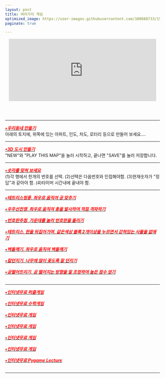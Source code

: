 ```yaml
---
layout: post
title: 여러가지 게임
optimized_image: https://user-images.githubusercontent.com/100888733/156873481-4517334a-865a-4373-bcb0-016f28e5bd0f.jpg
paginate: true

---
```

<p align="center"><iframe src="https://giphy.com/embed/jTqPSlTvpjPIh43MZq" width="480" height="203" frameBorder="0" class="giphy-embed" allowFullScreen></iframe><p><a href="https://giphy.com/gifs/alltheanimeuk-anime-screenanime-screen-jTqPSlTvpjPIh43MZq"></a></p></p><br>
<br>

---

[<span style="color:red">***▪우리동네 만들기***</span>](https://choijangwook.github.io/game-mytown/)<br>
아래의 토지에, 위쪽에 있는 아파트, 인도, 차도, 로터리 등으로 만들어 보세요....<br>

---
[<span style="color:red">***▪3D 도시 만들기***</span>](https://choijangwook.github.io/game-3dcity/)<br>
"NEW"와 "PLAY THIS MAP"을 눌러 시작하고, 끝나면 "SAVE"를 눌러 저장합니다.<br>

---
[<span style="color:red">***▪숫자를 맞혀 보세요***</span>](https://choijangwook.github.io/game-numbertest/)<br>
(1)각 행에서 한개의 번호를 선택. (2)선택은 다음번호와 인접해야함. (3)현재숫자가 "정답"과 같아야 함. (4)타이머 시간내에 끝내야 함.<br>

---
[<span style="color:red">***▪테트리스핑퐁, 좌우로 움직여 공 맞추기***</span>](http://game.webxinxin.com/quitsmoke)<br> <br>
[<span style="color:red">***▪우주선전쟁, 좌우로 움직여 총을 발사하여 적침 격파하기***</span>](http://game.webxinxin.com/starship)<br> <br>
[<span style="color:red">***▪번호판추첨, 가운데를 눌러 번호판을 돌리기***</span>](http://game.webxinxin.com/prize)<br> <br>
[<span style="color:red">***▪테트리스, 판을 뒤집어가며, 같은색상 블록 2개이상을 누르면서 갇혀있는 사물을 없애기***</span>](http://game.webxinxin.com/eliminate)<br> <br>
[<span style="color:red">***▪벽돌깨기, 좌우로 움직여 벽돌깨기***</span>](http://game.webxinxin.com/breakout3)<br> <br>
[<span style="color:red">***▪칼던지기, 나무에 많이 꽂도록 잘 던지기***</span>](http://game.webxinxin.com/knifehit3)<br> <br>
[<span style="color:red">***▪공떨어뜨리기, 공 떨어지는 방향을 잘 조정하여 높은 점수 얻기***</span>](http://game.webxinxin.com/p2ball)<br> <br>

---

[<span style="color:red">***▪인터넷무료 퍼즐게임***</span>](https://ko.puzzle-loop.com/)<br> <br>
[<span style="color:red">***▪인터넷무료 수학게임***</span>](https://summle.net/)<br> <br>
[<span style="color:red">***▪인터넷무료 게임***</span>](https://kr.game-game.com/188165/)<br> <br>
[<span style="color:red">***▪인터넷무료 게임***</span>](https://lagged.kr/p/1891/)<br> <br>
[<span style="color:red">***▪인터넷무료 게임***</span>](
https://www.vigoo.com/pg/en/vigoo/motomaniac3/)<br> <br>
[<span style="color:red">***▪인터넷무료 게임***</span>](https://www.vigoo.com/pg/en/vigoo/underseatunnelrace/)<br> <br>
[<span style="color:red">***▪인터넷무료 Pygame Lecture***</span>](https://www.notion.so/Pygame-Lecture-3bb9d5e7e92240519ab204d968e226a5)<br> <br>

---


